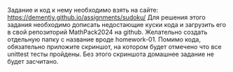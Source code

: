 Задание и код к нему необходимо взять на сайте:
https://dementiy.github.io/assignments/sudoku/
Для решения этого задания необходимо дописать недостающие куски кода и загрузить его в свой репозиторий  MathPack2024 на github. Желательно создать отдельную папку с название вроде homework-01.
Помимо кода, обязательно приложите скриншот, на котором будет отмечено что все unittest тесты пройдены. Без этого скриншота домашнее задание не будет засчитано.
